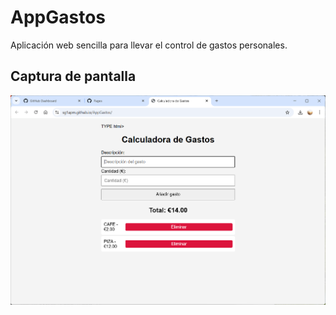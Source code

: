 # AppGastos

Aplicación web sencilla para llevar el control de gastos personales.

## Captura de pantalla

![Vista de la app](images/Captura%20de%20pantalla%202025-05-21%20084306.png)

